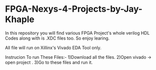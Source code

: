 # FPGA-Nexys-4-Projects-by-Jay-Khaple
In this repository you will find various FPGA Project's whole verilog HDL Codes along with is .XDC files too.
So enjoy learing.

All file will run on Xillinx's Vivado EDA Tool only.

Instrucion To run These Files:-
1)Download all the files.
2)Open vivado -> open project .
3)Go to these files and run it.
